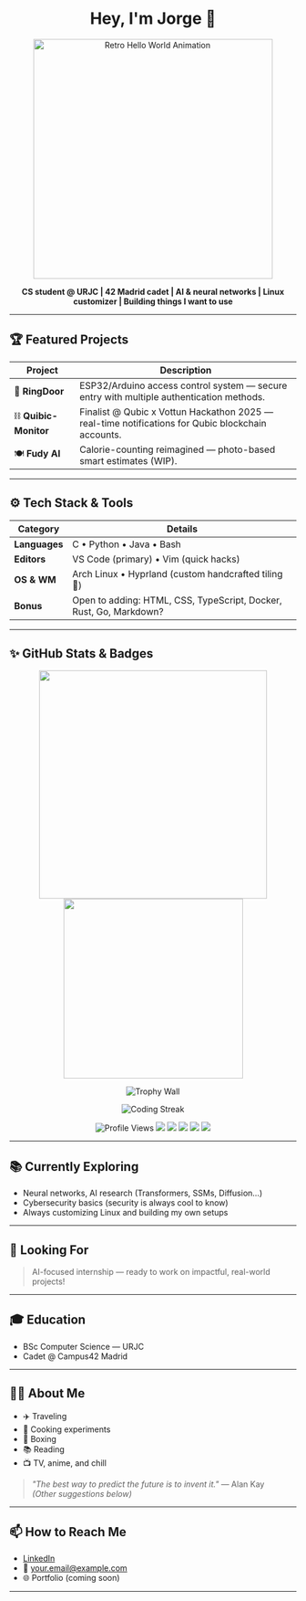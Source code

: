 <h1 align="center">Hey, I'm Jorge 👋</h1>
<p align="center">
  <img src="assets/retro-hello-world.gif" alt="Retro Hello World Animation" width="420"/>
</p>

<p align="center">
  <strong>CS student @ URJC | 42 Madrid cadet | AI & neural networks | Linux customizer | Building things I want to use</strong>
</p>

---

## 🏆 Featured Projects

| Project            | Description                                                                                         |
|------------------- |-----------------------------------------------------------------------------------------------------|
| 🔐 **RingDoor**    | ESP32/Arduino access control system — secure entry with multiple authentication methods.            |
| ⛓️ **Quibic-Monitor** | Finalist @ Qubic x Vottun Hackathon 2025 — real-time notifications for Qubic blockchain accounts. |
| 🍽️ **Fudy AI**     | Calorie-counting reimagined — photo-based smart estimates (WIP).                                    |

---

## ⚙️ Tech Stack & Tools

| Category      | Details                                                              |
| ------------- |--------------------------------------------------------------------- |
| **Languages** | C • Python • Java • Bash                                             |
| **Editors**   | VS Code (primary) • Vim (quick hacks)                                |
| **OS & WM**   | Arch Linux • Hyprland (custom handcrafted tiling 🧩)                 |
| **Bonus**     | Open to adding: HTML, CSS, TypeScript, Docker, Rust, Go, Markdown?   |

---

## ✨ GitHub Stats & Badges

<p align="center">
  <img src="https://github-readme-stats.vercel.app/api?username=Eclipse3k&show_icons=true&theme=github_dark" width="400"/>
  <img src="https://github-readme-stats.vercel.app/api/top-langs/?username=Eclipse3k&layout=compact&theme=github_dark" width="315"/>
</p>

<p align="center">
  <img src="https://github-profile-trophy.vercel.app/?username=Eclipse3k&theme=onestar" alt="Trophy Wall"/>
</p>

<p align="center">
  <img src="https://github-readme-streak-stats.herokuapp.com/?user=Eclipse3k&theme=dark" alt="Coding Streak" />
</p>

<p align="center">
  <img src="https://komarev.com/ghpvc/?username=Eclipse3k" alt="Profile Views"/>
  <img src="https://img.shields.io/badge/Linux-Arch-blue?logo=arch-linux&logoColor=white"/>
  <img src="https://img.shields.io/badge/Python-3776AB?logo=python&logoColor=white"/>
  <img src="https://img.shields.io/badge/C-00599C?logo=c&logoColor=white"/>
  <img src="https://img.shields.io/badge/Java-ED8B00?logo=java&logoColor=white"/>
  <img src="https://img.shields.io/badge/Bash-4EAA25?logo=gnubash&logoColor=white"/>
</p>

---

## 📚 Currently Exploring

- Neural networks, AI research (Transformers, SSMs, Diffusion…)
- Cybersecurity basics (security is always cool to know)
- Always customizing Linux and building my own setups

---

## 💼 Looking For

> AI-focused internship — ready to work on impactful, real-world projects!

---

## 🎓 Education

- BSc Computer Science — URJC  
- Cadet @ Campus42 Madrid

---

## 🧑‍🎨 About Me

- ✈️ Traveling  
- 🍳 Cooking experiments  
- 🥊 Boxing  
- 📚 Reading  
- 📺 TV, anime, and chill  

> *"The best way to predict the future is to invent it."* — Alan Kay  
> *(Other suggestions below)*

---

## 📫 How to Reach Me

- [LinkedIn](https://www.linkedin.com/in/your-linkedin)  
- 📨 your.email@example.com  
- 🌐 Portfolio (coming soon)

---
